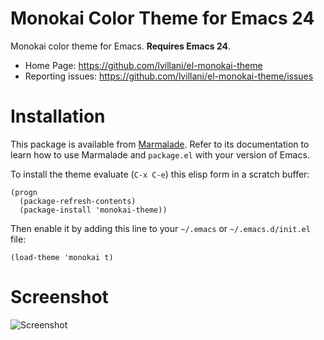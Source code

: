 Monokai Color Theme for Emacs 24
================================

Monokai color theme for Emacs. **Requires Emacs 24**.

 * Home Page: https://github.com/lvillani/el-monokai-theme
 * Reporting issues: https://github.com/lvillani/el-monokai-theme/issues




Installation
============

This package is available from [Marmalade](http://marmalade-repo.org/). Refer
to its documentation to learn how to use Marmalade and `package.el` with your
version of Emacs.

To install the theme evaluate (`C-x C-e`) this elisp form in a scratch buffer:

    (progn
      (package-refresh-contents)
      (package-install 'monokai-theme))

Then enable it by adding this line to your `~/.emacs` or `~/.emacs.d/init.el`
file:

    (load-theme 'monokai t)




Screenshot
==========

![Screenshot](https://raw.github.com/lvillani/el-monokai-theme/master/screenshot/intel_panel.png)
